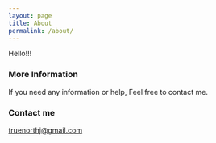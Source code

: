 ```yaml
---
layout: page
title: About
permalink: /about/
---
```


Hello!!!

### More Information

If you need any information or help, Feel free to contact me.

### Contact me

[truenorthj@gmail.com](mailto:truenorthj@gmail.com)